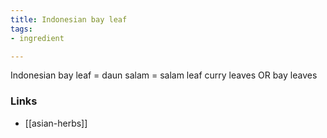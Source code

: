 ```yaml
---
title: Indonesian bay leaf
tags:
- ingredient

---
```

Indonesian bay leaf = daun salam = salam leaf curry leaves OR bay leaves

### Links

* [[asian-herbs]]
